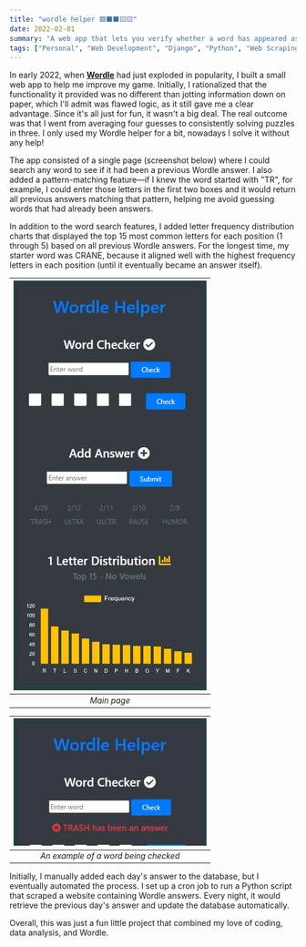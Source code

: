 ```yaml
---
title: "wordle helper 🟩⬛⬛🟨🟨"
date: 2022-02-01
summary: "A web app that lets you verify whether a word has appeared as a Wordle answer and displays letter frequency distributions for each of the five positions in Wordle words."
tags: ["Personal", "Web Development", "Django", "Python", "Web Scraping"]
---
```


In early 2022, when **[Wordle](https://www.nytimes.com/games/wordle/index.html)** had just exploded in popularity, I built a small web app to help me improve my game. Initially, I rationalized that the functionality it provided was no different than jotting information down on paper, which I'll admit was flawed logic, as it still gave me a clear advantage. Since it's all just for fun, it wasn't a big deal. The real outcome was that I went from averaging four guesses to consistently solving puzzles in three. I only used my Wordle helper for a bit, nowadays I solve it without any help!

The app consisted of a single page (screenshot below) where I could search any word to see if it had been a previous Wordle answer. I also added a pattern-matching feature—if I knew the word started with "TR", for example, I could enter those letters in the first two boxes and it would return all previous answers matching that pattern, helping me avoid guessing words that had already been answers.

In addition to the word search features, I added letter frequency distribution charts that displayed the top 15 most common letters for each position (1 through 5) based on all previous Wordle answers. For the longest time, my starter word was CRANE, because it aligned well with the highest frequency letters in each position (until it eventually became an answer itself).

| ![main page](wordle-helper.png) |
| :--: |
| *Main page* |

| ![example of a word being checked](word-checker.jpg) |
| :--: |
| *An example of a word being checked* |

Initially, I manually added each day's answer to the database, but I eventually automated the process. I set up a cron job to run a Python script that scraped a website containing Wordle answers. Every night, it would retrieve the previous day's answer and update the database automatically.

Overall, this was just a fun little project that combined my love of coding, data analysis, and Wordle.